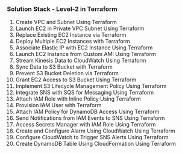 ### Solution Stack - Level-2 in Terraform

1. Create VPC and Subnet Using Terraform
2. Launch EC2 in Private VPC Subnet Using Terraform
3. Replace Existing EC2 Instance via Terraform
4. Deploy Multiple EC2 Instances with Terraform
5. Associate Elastic IP with EC2 Instance Using Terraform
6. Launch EC2 Instance from Custom AMI Using Terraform
7. Stream Kinesis Data to CloudWatch Using Terraform
8. Sync Data to S3 Bucket with Terraform
9. Prevent S3 Bucket Deletion via Terraform
10. Grant EC2 Access to S3 Bucket Using Terraform
11. Implement S3 Lifecycle Management Policy Using Terraform
12. Integrate SNS with SQS for Messaging Using Terraform
13. Attach IAM Role with Inline Policy Using Terraform
14. Provision IAM User with Terraform
15. Attach IAM Policy for DynamoDB Access Using Terraform
16. Send Notifications from IAM Events to SNS Using Terraform
17. Access Secrets Manager with IAM Role Using Terraform
18. Create and Configure Alarm Using CloudWatch Using Terraform
19. Configure CloudWatch to Trigger SNS Alerts Using Terraform
20. Create DynamoDB Table Using CloudFormation Using Terraform
